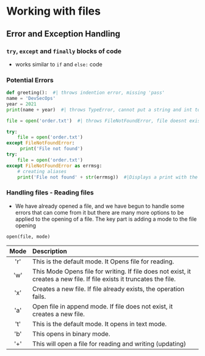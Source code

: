 # Working with files
## Error and Exception Handling
### `try`, `except` and `finally` blocks of code
- works similar to `if` and `else:` code

### Potential Errors
```python
def greeting():  #| throws indention error, missing 'pass'
name = 'DevSecOps'
year = 2021
print(name + year)  #| throws TypeError, cannot put a string and int together

file = open('order.txt')  #| throws FileNotFoundError, file doesnt exist

try:
    file = open('order.txt')
except FileNotFoundError:
     print('File not found')
try:
    file = open('order.txt')
except FileNotFoundError as errmsg:
    # creating aliases
    print('File not found' + str(errmsg))  #|Displays a print with the error message
```

### Handling files - Reading files



- We have already opened a file, and we have begun to handle some errors that can come from it but there are many more options to be applied to the opening of a file. The key part is adding a mode to the file opening



`open(file, mode)`



| Mode |Description|
| :----: |:---- |
|'r' |This is the default mode. It Opens file for reading. |
|'w' |This Mode Opens file for writing. If file does not exist, it creates a new file. If file exists it truncates the file.|
|'x' |Creates a new file. If file already exists, the operation fails.|
|'a' |Open file in append mode. If file does not exist, it creates a new file.|
|'t' |This is the default mode. It opens in text mode.|
|'b' |This opens in binary mode.
|'+' |This will open a file for reading and writing (updating)|